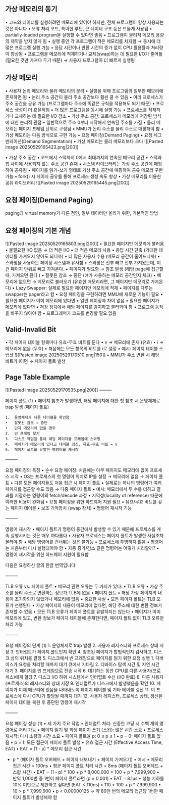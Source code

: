 ## 가상 메모리의 동기
•	코드와 데이터를 실행하려면 메모리에 있어야 하지만, 전체 프로그램이 항상 사용되는 것은 아니다
	•	오류 처리 코드, 특이한 루틴, 큰 데이터 구조 등은 드물게 사용됨
•	partially-loaded program을 실행할 수 있다면 좋음
	•	프로그램이 물리적 메모리 용량의 제약을 받지 않게 됨
	•	실행 중인 각 프로그램이 적은 메모리를 차지함 → 동시에 더 많은 프로그램 실행 가능
		•	응답 시간이나 반환 시간의 증가 없이 CPU 활용률과 처리량이 향상됨
	•	프로그램을 메모리에 적재하거나 교체(swap)하는 데 필요한 I/O가 줄어듦(필요한 것만 가져다 두기 때문) → 사용자 프로그램이 더 빠르게 실행됨
## 가상 메모리
•	사용자 논리 메모리와 물리 메모리의 분리
	•	실행을 위해 프로그램의 일부만 메모리에 존재하면 됨
	•	논리 주소 공간이 물리 주소 공간보다 훨씬 클 수 있음
	•	여러 프로세스가 주소 공간을 공유 가능 (프로그램마다 주소에 똑같은 규칙을 적용해도 되기 때문)
		•	프로세스 생성이 더 효율적임
		•	더 많은 프로그램을 동시에 실행 가능
		•	프로세스를 적재하거나 교체하는 데 필요한 I/O 감소
•	가상 주소 공간: 프로세스가 메모리에 저장된 방식에 대한 논리적 관점
	•	일반적으로 주소 0부터 시작해서 연속된 주소를 가짐
	•	물리 메모리는 페이지 프레임 단위로 구성됨
	•	MMU가 논리 주소를 물리 주소로 매핑해야 함
•	가상 메모리는 다음 방식으로 구현 가능
	•	요청 페이징(Demand Paging)
	•	요청 세그멘테이션(Demand Segmentation)
•	가상 메모리는 물리 메모리보다 크다
![[Pasted image 20250529165423.png|200]]

•	가상 주소 공간
	•	코드에서 스택까지 0에서 최대까지의 연속된 메모리 공간
	•	스택과 힙 사이에 사용되지 않는 주소 공간 존재
	•	시스템 라이브러리는 가상 주소 공간에 매핑하여 공유됨
	•	페이지를 읽기-쓰기 형태로 가상 주소 공간에 매핑하여 공유 메모리 구현 가능
	•	fork() 시 페이지 공유를 통해 프로세스 생성 속도 향상
•	가상 메모리를 이용한 공유 라이브러리
![[Pasted image 20250529165445.png|200]]
## 요청 페이징(Demand Paging)
paging과 virtual memory가 다른 점인, 일부 데이터만 올리기 위한, 기본적인 방법
## 요청 페이징의 기본 개념
![[Pasted image 20250529165803.png|200]]
•	필요한 페이지만 메모리에 불러옴
	•	불필요한 I/O 없음 → 더 적은 I/O
	•	더 적은 메모리 사용
	•	응답 시간 단축 (거대한 데이터를 가져오지 않아도 되니까)
	•	더 많은 사용자 수용 (메모리 공간이 줄어드니까)
•	스와핑을 사용하는 페이징 시스템과 유사함
	•	스와핑은 전부 빼고 전부 가져왔는데, 이건 페이지 단위로 빼고 가져온다.
•	페이지가 필요함 → 참조 발생 (해당 page에 접근할 때, 가져오면 된다.)
	•	잘못된 참조 → 중단 (얘가 사용하는 메모리 공간인지 체크)
	•	메모리에 없으면 → 메모리로 불러오기 (유효한 메모리라면, 그 페이지만 메모리로 가져온다)
•	Lazy Swapper: 실제로 필요한 페이지만 메모리에 적재
	•	페이지를 다루는 swapper는 pager라고 함
•	요청 페이징을 구현하려면 MMU에 새로운 기능이 필요
•	필요한 페이지가 이미 메모리에 있다면
	•	일반 페이징과 차이 없음
•	필요한 페이지가 메모리에 없다면
	•	저장 장치에서 해당 페이지를 감지하고 불러와야 함
		•	프로그램 동작을 바꾸지 않아야 함
		•	프로그래머가 코드를 변경할 필요 없음
## Valid-Invalid Bit
•	각 페이지 테이블 항목마다 유효-무효 비트를 둔다
	•	v → 메모리에 존재 (유효)
	•	i → 메모리에 없음 (무효)
•	처음에는 모든 항목의 비트를 i로 설정
•	예시: 페이지 테이블 스냅샷
![[Pasted image 20250529170510.png|150]]
•	MMU가 주소 변환 시 해당 비트가 i이면 → 페이지 폴트 발생
## Page Table Example
![[Pasted image 20250529170535.png|200]]
⸻

페이지 폴트 (1)
	•	페이지 참조가 발생하면, 해당 페이지에 대한 첫 참조 시 운영체제로 trap 발생 (페이지 폴트)

	1.	운영체제가 다른 테이블을 확인함
	•	잘못된 참조 → 중단
	•	단지 메모리에 없을 경우
	2.	빈 프레임 찾기
	3.	디스크 작업을 통해 해당 페이지를 프레임에 스와핑
	4.	페이지가 메모리에 있다고 테이블 갱신, 유효-무효 비트 = v
	5.	페이지 폴트를 유발한 명령어를 재시작

⸻

요청 페이징의 특징
	•	순수 요청 페이징: 처음에는 아무 페이지도 메모리에 없이 프로세스 시작
	•	OS는 프로세스의 첫 명령어 위치로 IP를 설정 → 메모리에 없음 → 페이지 폴트
	•	다른 모든 페이지들도 처음 접근 시 페이지 폴트
	•	실제로는 하나의 명령어가 여러 페이지를 접근할 수도 있음 → 다중 페이지 폴트
	•	예시: 메모리에서 두 수를 더하고 결과를 저장하는 명령어의 fetch/decode 과정
	•	지역성(locality of reference) 때문에 이러한 비용이 완화됨
	•	요청 페이징을 위한 하드웨어 지원 필요
	•	유효/무효 비트를 갖는 페이지 테이블
	•	보조 기억장치 (swap 장치)
	•	명령어 재시작 기능

⸻

명령어 재시작
	•	페이지 폴트가 명령어 중간에서 발생할 수 있기 때문에 프로세스를 계속 실행시키는 것은 매우 까다롭다
	•	사용자 프로세스는 페이지 폴트가 발생한 사실조차 몰라야 함
	•	해당 명령어를 건너뛰는 것은 불가능
	•	프로세스에 투명하지 않음
	•	명령어는 처음부터 다시 실행되어야 함
	•	자동 증가/감소 같은 명령어는 어떻게 처리할까?
	•	명령어 재시작을 위한 하드웨어 지원이 필요함

다음은 요청하신 글의 한글 번역입니다:

⸻

TLB 오류 vs. 페이지 폴트
	•	메모리 관련 오류는 두 가지가 있다:
	•	TLB 오류
	•	가상 주소를 물리 주소로 변환하는 정보가 TLB에 없음
	•	페이지 폴트
	•	해당 가상 페이지의 내용이 초기화되지 않았거나 메모리에 없음
	•	중요한 사실
	•	모든 페이지 폴트는 TLB 오류가 선행된다
	•	가상 페이지의 내용이 메모리에 없다면, 해당 주소에 대한 변환 정보가 존재할 수 없음
	•	모든 TLB 오류가 페이지 폴트를 유발하지는 않는다
	•	페이지가 이미 메모리에 있고, 변환 정보가 페이지 테이블에 존재한다면, 페이지 폴트 없이 TLB 오류만 처리 가능

⸻

요청 페이징의 단계 (1)
	1.	운영체제로 trap 발생
	2.	사용자 레지스터와 프로세스 상태 저장
	3.	인터럽트가 페이지 폴트인지 확인
	4.	참조된 페이지가 합법적인지 검사하고, 디스크 상의 위치를 결정
	5.	디스크에서 빈 프레임으로 페이지를 읽기 위한 요청 실행
	1.	디바이스가 요청을 처리할 때까지 대기 큐에서 기다림
	2.	디바이스 탐색 시간 및 지연 시간 대기
	3.	페이지를 빈 프레임으로 전송 시작
	6.	대기하는 동안 CPU를 다른 사용자(프로세스)에게 할당
	7.	디스크 I/O 하위 시스템에서 인터럽트 수신 (I/O 완료)
	8.	다른 사용자(프로세스)의 레지스터와 상태 저장
	9.	인터럽트가 디스크에서 발생했음을 확인
	10.	페이지가 이제 메모리에 있음을 나타내도록 페이지 테이블 및 기타 테이블 갱신
	11.	이 프로세스에 다시 CPU가 할당될 때까지 대기
	12.	사용자 레지스터, 프로세스 상태, 갱신된 페이지 테이블 복원 후 중단된 명령어 재시작

⸻

요청 페이징 성능 (1)
	•	세 가지 주요 작업
	•	인터럽트 처리: 신중한 코딩 시 수백 개의 명령어로 처리 가능
	•	페이지 읽기 및 희생 페이지 쓰기 (스왑): 많은 시간 소요
	•	프로세스 재시작: 다시 소량의 시간 소요
	•	페이지 폴트율 p: 0 ≤ p ≤ 1
	•	p = 0: 페이지 폴트 없음
	•	p = 1: 모든 접근이 페이지 폴트 발생
	•	유효 접근 시간 (Effective Access Time, EAT)
	•	EAT = (1 - p) * 메모리 접근 시간
+ p * (페이지 폴트 오버헤드 + 페이지 내보내기 + 페이지 가져오기)
	•	예시
	•	메모리 접근 시간 = 100ns
	•	평균 페이지 폴트 처리 시간 = 8ms (페이지 폴트 오버헤드 + 스왑 시간)
	•	EAT = (1 - p) * 100 + p * 8,000,000
= 100 + p * 7,999,900
	•	만약 1,000번 중 1번이 페이지 폴트라면 (p = 0.001)
	•	EAT = 8.1μs
	•	성능 저하를 10% 미만으로 제한하고 싶다면 (EAT < 110ns)
	•	110 > 100 + p * 7,999,900
	•	10 > p * 7,999,900
	•	p < 0.00000125
→ 약 80만 번의 메모리 접근당 1번만 페이지 폴트가 발생해야 함

